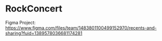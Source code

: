 # RockConcert
Figma Project: 
https://www.figma.com/files/team/1483801100499152970/recents-and-sharing?fuid=1389578036681174281